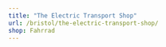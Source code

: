 ```yaml
---
title: "The Electric Transport Shop"
url: /bristol/the-electric-transport-shop/
shop: Fahrrad
---
```

